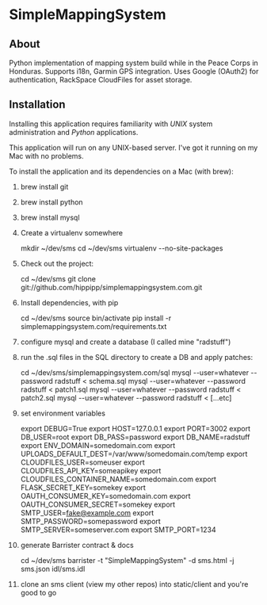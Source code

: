 SimpleMappingSystem
===================

About
-----

Python implementation of mapping system build while in the Peace Corps in Honduras. Supports i18n, Garmin GPS integration. Uses Google (OAuth2) for authentication, RackSpace CloudFiles for asset storage. 

Installation
------------

Installing this application requires familiarity with *UNIX* system administration and *Python* applications.

This application will run on any UNIX-based server. I've got it running on my Mac with no problems.

To install the application and its dependencies on a Mac (with brew):

1. brew install git

2. brew install python

3. brew install mysql

4. Create a virtualenv somewhere

    mkdir ~/dev/sms
    cd ~/dev/sms
    virtualenv --no-site-packages

5. Check out the project:

    cd ~/dev/sms
    git clone git://github.com/hippipp/simplemappingsystem.com.git

6. Install dependencies, with pip

    cd ~/dev/sms
    source bin/activate
    pip install -r simplemappingsystem.com/requirements.txt

7. configure mysql and create a database (I called mine "radstuff")

8. run the .sql files in the SQL directory to create a DB and apply patches:

    cd ~/dev/sms/simplemappingsystem.com/sql
    mysql --user=whatever --password radstuff < schema.sql
    mysql --user=whatever --password radstuff < patch1.sql
    mysql --user=whatever --password radstuff < patch2.sql
    mysql --user=whatever --password radstuff < [...etc]

9. set environment variables

    export DEBUG=True
    export HOST=127.0.0.1
    export PORT=3002
    export DB_USER=root
    export DB_PASS=password
    export DB_NAME=radstuff
    export ENV_DOMAIN=somedomain.com
    export UPLOADS_DEFAULT_DEST=/var/www/somedomain.com/temp
    export CLOUDFILES_USER=someuser
    export CLOUDFILES_API_KEY=someapikey
    export CLOUDFILES_CONTAINER_NAME=somedomain.com
    export FLASK_SECRET_KEY=somekey
    export OAUTH_CONSUMER_KEY=somedomain.com
    export OAUTH_CONSUMER_SECRET=somekey
    export SMTP_USER=fake@example.com
    export SMTP_PASSWORD=somepassword
    export SMTP_SERVER=someserver.com
    export SMTP_PORT=1234

10. generate Barrister contract & docs

    cd ~/dev/sms
    barrister -t "SimpleMappingSystem" -d sms.html -j sms.json idl/sms.idl

11. clone an sms client (view my other repos) into static/client and you're good to go
